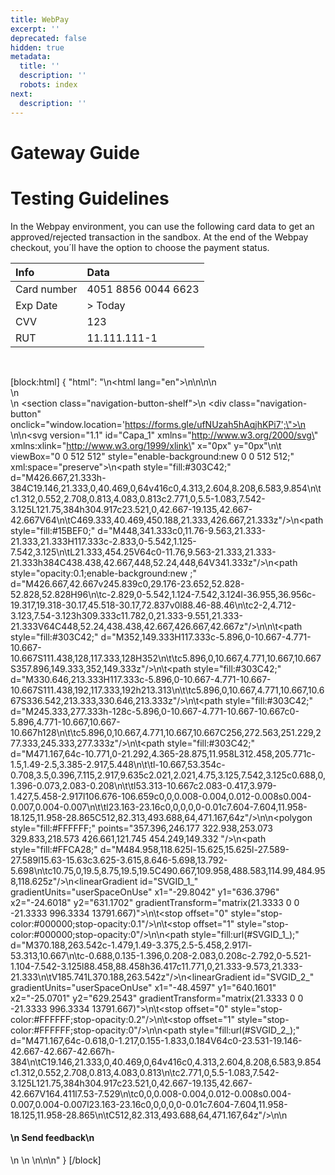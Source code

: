 ```yaml
---
title: WebPay
excerpt: ''
deprecated: false
hidden: true
metadata:
  title: ''
  description: ''
  robots: index
next:
  description: ''
---
```

# Gateway Guide

# Testing Guidelines

In the Webpay environment, you can use the following card data to get an approved/rejected transaction in the sandbox. At the end of the Webpay checkout, you´ll have the option to choose the payment status. 

| Info        | Data                |
| :---------- | :------------------ |
| Card number | 4051 8856 0044 6623 |
| Exp Date    | > Today             |
| CVV         | 123                 |
| RUT         | 11.111.111-1        |

<br>

[block:html]
{
  "html": "<!DOCTYPE html>\n<html lang=\"en\">\n<style>\n  .navigation-button-shelf {\n    margin: 0 0 0 0;\n    display: flex;\n    justify-content: flex-end;\n  }\n\n  .navigation-button {\n    padding: 0.3rem;\n    background: rgba(255, 255, 255, 0.23);\n    border-radius: 5px;\n    border: 1px solid #614ad67a;\n    transition: transform .2s;\n    display: flex;\n    flex-direction: row;\n  }\n\n  .navigation-button:hover {\n    transform: scale(1.02);\n    box-shadow: 0 5px 5px rgba(0, 0, 0, 0.1);\n    cursor: pointer;\n  }\n\n  .navigation-button svg {\n    color: #614ad6;\n    height: 25px;\n    width: 25px;\n  }\n\n  .navigation-button h4 {\n    font-size: 0.8rem;\n    color: #614ad6;\n    margin: 0 0 0 10px;\n    display: flex;\n    align-items: center;\n  }\n\n  @media only screen and (max-width: 600px) {\n    .navigation-button h4 {\n      font-size: 0.7rem;\n    }\n\n    .navigation-button svg {\n      color: #614ad6;\n      height: 20px;\n      width: 20px;\n    }\n  }\n</style>\n\n<body>\n  <br />\n  <br />\n  <section class=\"navigation-button-shelf\">\n    <div class=\"navigation-button\" onclick=\"window.location='https://forms.gle/ufNUzah5hAqjhKPi7';\">\n     <?xml version=\"1.0\" encoding=\"iso-8859-1\"?>\n<!-- Generator: Adobe Illustrator 19.0.0, SVG Export Plug-In . SVG Version: 6.00 Build 0)  -->\n<svg version=\"1.1\" id=\"Capa_1\" xmlns=\"http://www.w3.org/2000/svg\" xmlns:xlink=\"http://www.w3.org/1999/xlink\" x=\"0px\" y=\"0px\"\n\t viewBox=\"0 0 512 512\" style=\"enable-background:new 0 0 512 512;\" xml:space=\"preserve\">\n<path style=\"fill:#303C42;\" d=\"M426.667,21.333h-384C19.146,21.333,0,40.469,0,64v416c0,4.313,2.604,8.208,6.583,9.854\n\tc1.312,0.552,2.708,0.813,4.083,0.813c2.771,0,5.5-1.083,7.542-3.125L121.75,384h304.917c23.521,0,42.667-19.135,42.667-42.667V64\n\tC469.333,40.469,450.188,21.333,426.667,21.333z\"/>\n<path style=\"fill:#15BEF0;\" d=\"M448,341.333c0,11.76-9.563,21.333-21.333,21.333H117.333c-2.833,0-5.542,1.125-7.542,3.125\n\tL21.333,454.25V64c0-11.76,9.563-21.333,21.333-21.333h384C438.438,42.667,448,52.24,448,64V341.333z\"/>\n<path style=\"opacity:0.1;enable-background:new    ;\" d=\"M426.667,42.667v245.839c0,29.176-23.652,52.828-52.828,52.828H96\n\tc-2.829,0-5.542,1.124-7.542,3.124l-36.955,36.956c-19.317,19.318-30.17,45.518-30.17,72.837v0l88.46-88.46\n\tc2-2,4.712-3.123,7.54-3.123h309.333c11.782,0,21.333-9.551,21.333-21.333V64C448,52.24,438.438,42.667,426.667,42.667z\"/>\n<g>\n\t<path style=\"fill:#303C42;\" d=\"M352,149.333H117.333c-5.896,0-10.667-4.771-10.667-10.667S111.438,128,117.333,128H352\n\t\tc5.896,0,10.667,4.771,10.667,10.667S357.896,149.333,352,149.333z\"/>\n\t<path style=\"fill:#303C42;\" d=\"M330.646,213.333H117.333c-5.896,0-10.667-4.771-10.667-10.667S111.438,192,117.333,192h213.313\n\t\tc5.896,0,10.667,4.771,10.667,10.667S336.542,213.333,330.646,213.333z\"/>\n\t<path style=\"fill:#303C42;\" d=\"M245.333,277.333h-128c-5.896,0-10.667-4.771-10.667-10.667c0-5.896,4.771-10.667,10.667-10.667h128\n\t\tc5.896,0,10.667,4.771,10.667,10.667C256,272.563,251.229,277.333,245.333,277.333z\"/>\n\t<path style=\"fill:#303C42;\" d=\"M471.167,64c-10.771,0-21.292,4.365-28.875,11.958L312.458,205.771c-1.5,1.49-2.5,3.385-2.917,5.448\n\t\tl-10.667,53.354c-0.708,3.5,0.396,7.115,2.917,9.635c2.021,2.021,4.75,3.125,7.542,3.125c0.688,0,1.396-0.073,2.083-0.208\n\t\tl53.313-10.667c2.083-0.417,3.979-1.427,5.458-2.917l106.676-106.659c0,0,0.008-0.004,0.012-0.008s0.004-0.007,0.004-0.007\n\t\tl23.163-23.16c0,0,0,0,0-0.01c7.604-7.604,11.958-18.125,11.958-28.865C512,82.313,493.688,64,471.167,64z\"/>\n</g>\n<polygon style=\"fill:#FFFFFF;\" points=\"357.396,246.177 322.938,253.073 329.833,218.573 426.661,121.745 454.249,149.332 \"/>\n<path style=\"fill:#FFCA28;\" d=\"M484.958,118.625l-15.625,15.625l-27.589-27.589l15.63-15.63c3.625-3.615,8.646-5.698,13.792-5.698\n\tc10.75,0,19.5,8.75,19.5,19.5C490.667,109.958,488.583,114.99,484.958,118.625z\"/>\n<linearGradient id=\"SVGID_1_\" gradientUnits=\"userSpaceOnUse\" x1=\"-29.8042\" y1=\"636.3796\" x2=\"-24.6018\" y2=\"631.1702\" gradientTransform=\"matrix(21.3333 0 0 -21.3333 996.3334 13791.667)\">\n\t<stop  offset=\"0\" style=\"stop-color:#000000;stop-opacity:0.1\"/>\n\t<stop  offset=\"1\" style=\"stop-color:#000000;stop-opacity:0\"/>\n</linearGradient>\n<path style=\"fill:url(#SVGID_1_);\" d=\"M370.188,263.542c-1.479,1.49-3.375,2.5-5.458,2.917l-53.313,10.667\n\tc-0.688,0.135-1.396,0.208-2.083,0.208c-2.792,0-5.521-1.104-7.542-3.125l88.458,88.458h36.417c11.771,0,21.333-9.573,21.333-21.333\n\tV185.741L370.188,263.542z\"/>\n<linearGradient id=\"SVGID_2_\" gradientUnits=\"userSpaceOnUse\" x1=\"-48.4597\" y1=\"640.1601\" x2=\"-25.0701\" y2=\"629.2543\" gradientTransform=\"matrix(21.3333 0 0 -21.3333 996.3334 13791.667)\">\n\t<stop  offset=\"0\" style=\"stop-color:#FFFFFF;stop-opacity:0.2\"/>\n\t<stop  offset=\"1\" style=\"stop-color:#FFFFFF;stop-opacity:0\"/>\n</linearGradient>\n<path style=\"fill:url(#SVGID_2_);\" d=\"M471.167,64c-0.618,0-1.217,0.155-1.833,0.184V64c0-23.531-19.146-42.667-42.667-42.667h-384\n\tC19.146,21.333,0,40.469,0,64v416c0,4.313,2.604,8.208,6.583,9.854c1.312,0.552,2.708,0.813,4.083,0.813\n\tc2.771,0,5.5-1.083,7.542-3.125L121.75,384h304.917c23.521,0,42.667-19.135,42.667-42.667V164.411l7.53-7.529\n\tc0,0,0.008-0.004,0.012-0.008s0.004-0.007,0.004-0.007l23.163-23.16c0,0,0,0,0-0.01c7.604-7.604,11.958-18.125,11.958-28.865\n\tC512,82.313,493.688,64,471.167,64z\"/>\n</svg>\n      <h4>\n        Send feedback\n      </h4>\n    </div>\n  </section>\n</body>\n\n</html>"
}
[/block]